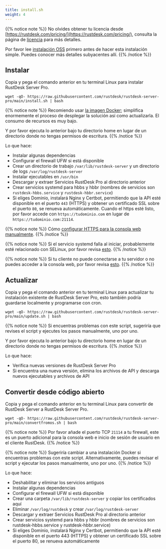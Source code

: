 ```yaml
---
title: install.sh
weight: 4
---
```


{{% notice note %}}
No olvides obtener tu licencia desde [https://rustdesk.com/pricing/](https://rustdesk.com/pricing/), consulta la página de [licencia](https://rustdesk.com/docs/en/self-host/rustdesk-server-pro/license/) para más detalles.

Por favor lee [instalación OSS](https://rustdesk.com/docs/en/self-host/rustdesk-server-oss/install/) primero antes de hacer esta instalación simple. Puedes conocer más detalles subyacentes allí.
{{% /notice %}}

## Instalar

Copia y pega el comando anterior en tu terminal Linux para instalar RustDesk Server Pro.

`wget -qO- https://raw.githubusercontent.com/rustdesk/rustdesk-server-pro/main/install.sh | bash`

{{% notice note %}}
Recomiendo usar [la imagen Docker](https://rustdesk.com/docs/en/self-host/rustdesk-server-pro/installscript/docker/#docker-compose); simplifica enormemente el proceso de desplegar la solución así como actualizarla. El consumo de recursos es muy bajo.

Y por favor ejecuta lo anterior bajo tu directorio home en lugar de un directorio donde no tengas permisos de escritura.
{{% /notice %}}

Lo que hace:

- Instalar algunas dependencias
- Configurar el firewall UFW si está disponible
- Crear un directorio de trabajo `/var/lib/rustdesk-server` y un directorio de logs `/var/log/rustdesk-server`
- Instalar ejecutables en `/usr/bin`
- Descargar y extraer Servicios RustDesk Pro al directorio anterior
- Crear servicios systemd para hbbs y hbbr (nombres de servicios son `rustdesk-hbbs.service` y `rustdesk-hbbr.service`)
- Si eliges Dominio, instalará Nginx y Certbot, permitiendo que la API esté disponible en el puerto `443` (HTTPS) y obtener un certificado SSL sobre el puerto `80`, se renueva automáticamente. Cuando el https esté listo, por favor accede con `https://tudominio.com` en lugar de `https://tudominio.com:21114`.

{{% notice note %}}
Cómo [configurar HTTPS para la consola web manualmente](https://rustdesk.com/docs/en/self-host/rustdesk-server-pro/faq/#set-up-https-for-web-console-manually).
{{% /notice %}}

{{% notice note %}}
Si el servicio systemd falla al iniciar, probablemente esté relacionado con SELinux, por favor revisa [esto](https://rustdesk.com/docs/en/self-host/rustdesk-server-pro/faq/#selinux).
{{% /notice %}}

{{% notice note %}}
Si tu cliente no puede conectarse a tu servidor o no puedes acceder a la consola web, por favor revisa [esto](https://rustdesk.com/docs/en/self-host/rustdesk-server-pro/faq/#firewall).
{{% /notice %}}

## Actualizar

Copia y pega el comando anterior en tu terminal Linux para actualizar tu instalación existente de RustDesk Server Pro, esto también podría guardarse localmente y programarse con cron.

`wget -qO- https://raw.githubusercontent.com/rustdesk/rustdesk-server-pro/main/update.sh | bash`

{{% notice note %}}
Si encuentras problemas con este script, sugeriría que revises el script y ejecutes los pasos manualmente, uno por uno.

Y por favor ejecuta lo anterior bajo tu directorio home en lugar de un directorio donde no tengas permisos de escritura.
{{% /notice %}}

Lo que hace:

- Verifica nuevas versiones de RustDesk Server Pro
- Si encuentra una nueva versión, elimina los archivos de API y descarga nuevos ejecutables y archivos de API

## Convertir desde código abierto

Copia y pega el comando anterior en tu terminal Linux para convertir de RustDesk Server a RustDesk Server Pro.

`wget -qO- https://raw.githubusercontent.com/rustdesk/rustdesk-server-pro/main/convertfromos.sh | bash`

{{% notice note %}}
Por favor añade el puerto TCP `21114` a tu firewall, este es un puerto adicional para la consola web e inicio de sesión de usuario en el cliente RustDesk.
{{% /notice %}}

{{% notice note %}}
Sugeriría cambiar a una instalación Docker si encuentras problemas con este script. Alternativamente, puedes revisar el script y ejecutar los pasos manualmente, uno por uno.
{{% /notice %}}

Lo que hace:

- Deshabilitar y eliminar los servicios antiguos
- Instalar algunas dependencias
- Configurar el firewall UFW si está disponible
- Crear una carpeta `/var/lib/rustdesk-server` y copiar los certificados aquí
- Eliminar `/var/log/rustdesk` y crear `/var/log/rustdesk-server`
- Descargar y extraer Servicios RustDesk Pro al directorio anterior
- Crear servicios systemd para hbbs y hbbr (nombres de servicios son rustdesk-hbbs.service y rustdesk-hbbr.service)
- Si eliges Dominio, instalará Nginx y Certbot, permitiendo que la API esté disponible en el puerto 443 (HTTPS) y obtener un certificado SSL sobre el puerto 80, se renueva automáticamente